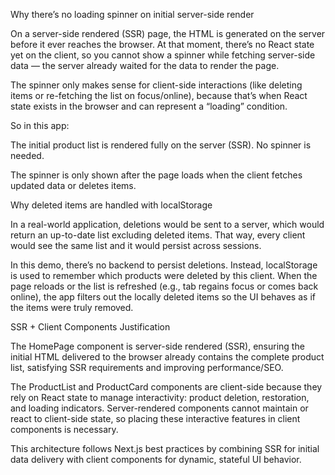 Why there’s no loading spinner on initial server-side render

On a server-side rendered (SSR) page, the HTML is generated on the server before it ever reaches the browser. At that moment, there’s no React state yet on the client, so you cannot show a spinner while fetching server-side data — the server already waited for the data to render the page.

The spinner only makes sense for client-side interactions (like deleting items or re-fetching the list on focus/online), because that’s when React state exists in the browser and can represent a “loading” condition.

So in this app:

The initial product list is rendered fully on the server (SSR). No spinner is needed.

The spinner is only shown after the page loads when the client fetches updated data or deletes items.

Why deleted items are handled with localStorage

In a real-world application, deletions would be sent to a server, which would return an up-to-date list excluding deleted items. That way, every client would see the same list and it would persist across sessions.

In this demo, there’s no backend to persist deletions. Instead, localStorage is used to remember which products were deleted by this client. When the page reloads or the list is refreshed (e.g., tab regains focus or comes back online), the app filters out the locally deleted items so the UI behaves as if the items were truly removed.

SSR + Client Components Justification

The HomePage component is server-side rendered (SSR), ensuring the initial HTML delivered to the browser already contains the complete product list, satisfying SSR requirements and improving performance/SEO.

The ProductList and ProductCard components are client-side because they rely on React state to manage interactivity: product deletion, restoration, and loading indicators. Server-rendered components cannot maintain or react to client-side state, so placing these interactive features in client components is necessary.

This architecture follows Next.js best practices by combining SSR for initial data delivery with client components for dynamic, stateful UI behavior.